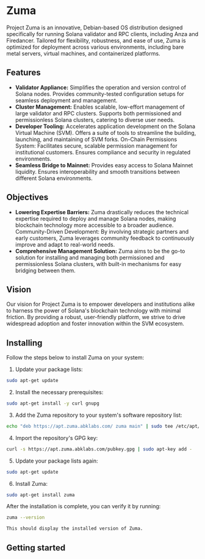 # Zuma

Project Zuma is an innovative, Debian-based OS distribution designed specifically for running Solana validator and RPC clients, including Anza and Firedancer. Tailored for flexibility, robustness, and ease of use, Zuma is optimized for deployment across various environments, including bare metal servers, virtual machines, and containerized platforms.

## Features

- **Validator Appliance:** Simplifies the operation and version control of Solana nodes. Provides community-tested configuration setups for seamless deployment and management.
- **Cluster Management:** Enables scalable, low-effort management of large validator and RPC clusters. Supports both permissioned and permissionless Solana clusters, catering to diverse user needs.
- **Developer Tooling:** Accelerates application development on the Solana Virtual Machine (SVM). Offers a suite of tools to streamline the building, launching, and maintaining of SVM forks.
  On-Chain Permissions System: Facilitates secure, scalable permission management for institutional customers.
  Ensures compliance and security in regulated environments.
- **Seamless Bridge to Mainnet:** Provides easy access to Solana Mainnet liquidity. Ensures interoperability and smooth transitions between different Solana environments.

## Objectives

- **Lowering Expertise Barriers:** Zuma drastically reduces the technical expertise required to deploy and manage Solana nodes, making blockchain technology more accessible to a broader audience.
  Community-Driven Development: By involving strategic partners and early customers, Zuma leverages community feedback to continuously improve and adapt to real-world needs.
- **Comprehensive Management Solution:** Zuma aims to be the go-to solution for installing and managing both permissioned and permissionless Solana clusters, with built-in mechanisms for easy bridging between them.

## Vision

Our vision for Project Zuma is to empower developers and institutions alike to harness the power of Solana's blockchain technology with minimal friction. By providing a robust, user-friendly platform, we strive to drive widespread adoption and foster innovation within the SVM ecosystem.

## Installing

Follow the steps below to install Zuma on your system:

1. Update your package lists:

```bash
sudo apt-get update
```

2. Install the necessary prerequisites:

```bash
sudo apt-get install -y curl gnupg
```

3. Add the Zuma repository to your system's software repository list:

```bash
echo "deb https://apt.zuma.abklabs.com/ zuma main" | sudo tee /etc/apt/sources.list.d/zuma.list
```

4. Import the repository's GPG key:

```bash
curl -s https://apt.zuma.abklabs.com/pubkey.gpg | sudo apt-key add -
```

5. Update your package lists again:

```bash
sudo apt-get update
```

6. Install Zuma:

```bash
sudo apt-get install zuma
```

After the installation is complete, you can verify it by running:

```bash
zuma --version

This should display the installed version of Zuma.
```

## Getting started
